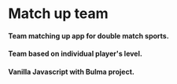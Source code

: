 # Match up team

#### Team matching up app for double match sports.
#### Team based on individual player's level.
#### Vanilla Javascript with Bulma project.